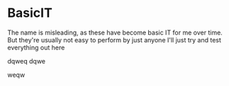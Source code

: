 # BasicIT
The name is misleading, as these have become basic IT for me over time. But they're usually not easy to perform by just anyone
I'll just try and test everything out here


dqweq
dqwe


weqw
